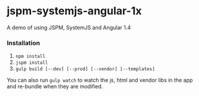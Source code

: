 # jspm-systemjs-angular-1x
A demo of using JSPM, SystemJS and Angular 1.4

### Installation
1. `npm install`
2. `jspm install`
3. `gulp build [--dev] [--prod] [--vendor] [--templates]`

You can also run `gulp watch` to watch the js, html and vendor libs in the app and re-bundle when they are modified.